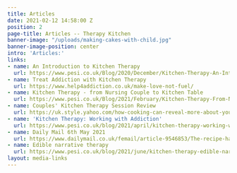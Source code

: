 ```yaml
---
title: Articles
date: 2021-02-12 14:58:00 Z
position: 2
page-title: Articles -- Therapy Kitchen
banner-image: "/uploads/making-cakes-with-child.jpg"
banner-image-position: center
intro: 'Articles:'
links:
- name: An Introduction to Kitchen Therapy
  url: https://www.pesi.co.uk/Blog/2020/December/Kitchen-Therapy-An-Introduction
- name: Treat Addiction with Kitchen Therapy
  url: https://www.help4addiction.co.uk/make-love-not-fuel/
- name: Kitchen Therapy - from Nursing Couple to Kitchen Table
  url: https://www.pesi.co.uk/Blog/2021/February/Kitchen-Therapy-From-Nursing-Couple-to-Kitchen-Tab
- name: Couples' Kitchen Therapy Session Review
  url: https://uk.style.yahoo.com/how-cooking-can-reveal-more-about-your-personality-070826611.html
- name: 'Kitchen Therapy: Working with Addiction'
  url: https://www.pesi.co.uk/blog/2021/april/kitchen-therapy-working-with-addiction
- name: Daily Mail 6th May 2021
  url: https://www.dailymail.co.uk/femail/article-9546853/The-recipe-happy-marriage-Cooking-therapy.html
- name: Edible narrative therapy
  url: https://www.pesi.co.uk/blog/2021/june/kitchen-therapy-edible-narrative-therapy
layout: media-links
---
```


